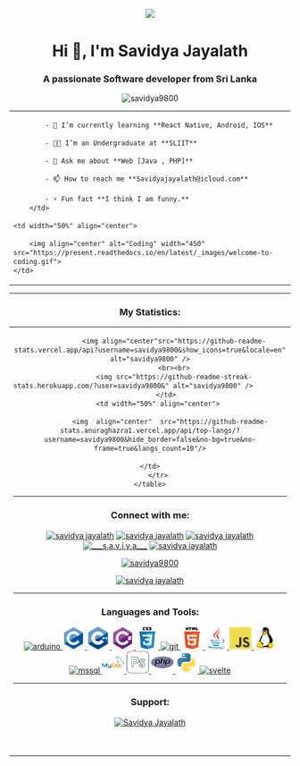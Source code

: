 <p align="center" ><img  src = "https://github.com/7oSkaaa/7oSkaaa/blob/main/Images/about_me.gif?raw=true" width = 100px></p>
<h1 align="center">Hi 👋, I'm Savidya Jayalath</h1>
<h3 align="center">A passionate Software developer from Sri Lanka</h3>
<p align="center"> <img src="https://komarev.com/ghpvc/?username=savidya9800&label=Profile%20views&color=0e75b6&style=flat" alt="savidya9800" /> </p>

<table align="center">
    <tr boarder="none">
        <td width="50%" align="left">

            - 🌱 I’m currently learning **React Native, Android, IOS**

            - 👨‍💻 I’m an Undergraduate at **SLIIT**

            - 💬 Ask me about **Web [Java , PHP]**

            - 📫 How to reach me **Savidyajayalath@icloud.com**

            - ⚡ Fun fact **I think I am funny.**
        </td>    
   
    <td width="50%" align="center">

        <img align="center" alt="Coding" width="450" src="https://present.readthedocs.io/en/latest/_images/welcome-to-coding.gif">
    </td>
</tr>
</table>    

---

<h3 align="center">My Statistics:</h3>
<p align="center">
    <table align="center">
        <tr border="none">
            <td width="50%" align="center">

                <img align="center"src="https://github-readme-stats.vercel.app/api?username=savidya9800&show_icons=true&locale=en" alt="savidya9800" />
                <br><br>
                <img src="https://github-readme-streak-stats.herokuapp.com/?user=savidya9800&" alt="savidya9800" />               
            </td>
        <td width="50%" align="center">

              <img  align="center"  src="https://github-readme-stats.anuraghazra1.vercel.app/api/top-langs/?username=savidya9800&hide_border=false&no-bg=true&no-frame=true&langs_count=10"/>
       
        </td>    
        </tr>
    </table>

---

<h3 align="center">Connect with me:</h3>
<p align="center">
<a href="https://twitter.com/savidya jayalath" target="blank"><img align="center" src="https://raw.githubusercontent.com/rahuldkjain/github-profile-readme-generator/master/src/images/icons/Social/twitter.svg" alt="savidya jayalath" height="30" width="40" /></a>
<a href="https://linkedin.com/in/savidya jayalath" target="blank"><img align="center" src="https://raw.githubusercontent.com/rahuldkjain/github-profile-readme-generator/master/src/images/icons/Social/linked-in-alt.svg" alt="savidya jayalath" height="30" width="40" /></a>
<a href="https://fb.com/savidya jayalath" target="blank"><img align="center" src="https://raw.githubusercontent.com/rahuldkjain/github-profile-readme-generator/master/src/images/icons/Social/facebook.svg" alt="savidya jayalath" height="30" width="40" /></a>
<a href="https://instagram.com/___s.a.v.i.y.a___" target="blank"><img align="center" src="https://raw.githubusercontent.com/rahuldkjain/github-profile-readme-generator/master/src/images/icons/Social/instagram.svg" alt="___s.a.v.i.y.a___" height="30" width="40" /></a>
<a href="https://www.youtube.com/c/savidya jayalath" target="blank"><img align="center" src="https://raw.githubusercontent.com/rahuldkjain/github-profile-readme-generator/master/src/images/icons/Social/youtube.svg" alt="savidya jayalath" height="30" width="40" /></a>
</p>

<p align="center"> <a href="https://github.com/ryo-ma/github-profile-trophy"><img src="https://github-profile-trophy.vercel.app/?username=savidya9800" alt="savidya9800" /></a> </p>

<p align="center"> <a href="https://twitter.com/savidya jayalath" target="blank"><img src="https://img.shields.io/twitter/follow/savidya jayalath?logo=twitter&style=for-the-badge" alt="savidya jayalath" /></a> </p>

---

<h3 align="center">Languages and Tools:</h3>
<p align="center"> <a href="https://www.arduino.cc/" target="_blank" rel="noreferrer"> <img src="https://cdn.worldvectorlogo.com/logos/arduino-1.svg" alt="arduino" width="40" height="40"/> </a> <a href="https://www.cprogramming.com/" target="_blank" rel="noreferrer"> <img src="https://raw.githubusercontent.com/devicons/devicon/master/icons/c/c-original.svg" alt="c" width="40" height="40"/> </a> <a href="https://www.w3schools.com/cpp/" target="_blank" rel="noreferrer"> <img src="https://raw.githubusercontent.com/devicons/devicon/master/icons/cplusplus/cplusplus-original.svg" alt="cplusplus" width="40" height="40"/> </a> <a href="https://www.w3schools.com/cs/" target="_blank" rel="noreferrer"> <img src="https://raw.githubusercontent.com/devicons/devicon/master/icons/csharp/csharp-original.svg" alt="csharp" width="40" height="40"/> </a> <a href="https://www.w3schools.com/css/" target="_blank" rel="noreferrer"> <img src="https://raw.githubusercontent.com/devicons/devicon/master/icons/css3/css3-original-wordmark.svg" alt="css3" width="40" height="40"/> </a> <a href="https://git-scm.com/" target="_blank" rel="noreferrer"> <img src="https://www.vectorlogo.zone/logos/git-scm/git-scm-icon.svg" alt="git" width="40" height="40"/> </a> <a href="https://www.w3.org/html/" target="_blank" rel="noreferrer"> <img src="https://raw.githubusercontent.com/devicons/devicon/master/icons/html5/html5-original-wordmark.svg" alt="html5" width="40" height="40"/> </a> <a href="https://www.java.com" target="_blank" rel="noreferrer"> <img src="https://raw.githubusercontent.com/devicons/devicon/master/icons/java/java-original.svg" alt="java" width="40" height="40"/> </a> <a href="https://developer.mozilla.org/en-US/docs/Web/JavaScript" target="_blank" rel="noreferrer"> <img src="https://raw.githubusercontent.com/devicons/devicon/master/icons/javascript/javascript-original.svg" alt="javascript" width="40" height="40"/> </a> <a href="https://www.linux.org/" target="_blank" rel="noreferrer"> <img src="https://raw.githubusercontent.com/devicons/devicon/master/icons/linux/linux-original.svg" alt="linux" width="40" height="40"/> </a> <a href="https://www.microsoft.com/en-us/sql-server" target="_blank" rel="noreferrer"> <img src="https://www.svgrepo.com/show/303229/microsoft-sql-server-logo.svg" alt="mssql" width="40" height="40"/> </a> <a href="https://www.mysql.com/" target="_blank" rel="noreferrer"> <img src="https://raw.githubusercontent.com/devicons/devicon/master/icons/mysql/mysql-original-wordmark.svg" alt="mysql" width="40" height="40"/> </a> <a href="https://www.photoshop.com/en" target="_blank" rel="noreferrer"> <img src="https://raw.githubusercontent.com/devicons/devicon/master/icons/photoshop/photoshop-line.svg" alt="photoshop" width="40" height="40"/> </a> <a href="https://www.php.net" target="_blank" rel="noreferrer"> <img src="https://raw.githubusercontent.com/devicons/devicon/master/icons/php/php-original.svg" alt="php" width="40" height="40"/> </a> <a href="https://www.python.org" target="_blank" rel="noreferrer"> <img src="https://raw.githubusercontent.com/devicons/devicon/master/icons/python/python-original.svg" alt="python" width="40" height="40"/> </a> <a href="https://svelte.dev" target="_blank" rel="noreferrer"> <img src="https://upload.wikimedia.org/wikipedia/commons/1/1b/Svelte_Logo.svg" alt="svelte" width="40" height="40"/> </a> </p>

---

<h3 align="center">Support:</h3>
<p align="center"><a href="https://www.buymeacoffee.com/Savidya Jayalath"> <img align="center" src="https://cdn.buymeacoffee.com/buttons/v2/default-yellow.png" height="50" width="210" alt="Savidya Jayalath" /></a></p><br><br>



